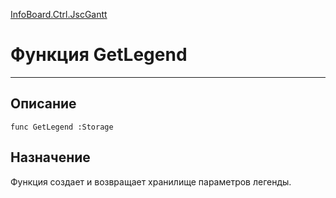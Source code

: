﻿---
Link: InfoBoard.Ctrl.JscGantt.@GetLegend
---

<!---  Навигация
[Имя проекта](#) :
-->
[InfoBoard.Ctrl.JscGantt](Default)

# Функция GetLegend
---

## Описание

    func GetLegend :Storage

<!--
## Аргументы{#Args}

### Аргумент1

Описание аргумента 1
-->

## Назначение

Функция создает и возвращает хранилище параметров легенды.

<!--
## Пример

    GetLegend...
-->


